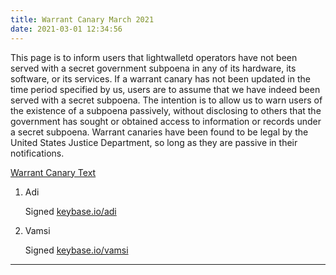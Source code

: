 ```yaml
---
title: Warrant Canary March 2021
date: 2021-03-01 12:34:56
---
```


This page is to inform users that lightwalletd operators have not been served with a secret government subpoena in any of its hardware, its software, or its services. If a warrant canary has not been updated in the time period specified by us, users are to assume that we have indeed been served with a secret subpoena. The intention is to allow us to warn users of the existence of a subpoena passively, without disclosing to others that the government has sought or obtained access to information or records under a secret subpoena. Warrant canaries have been found to be legal by the United States Justice Department, so long as they are passive in their notifications.

[Warrant Canary Text](https://github.com/lightwalletd/lightwalletd.github.io/_wc/2021-03-01-wc.txt)

1. Adi

    Signed [keybase.io/adi](https://github.com/lightwalletd/lightwalletd.github.io/blob/gh-pages/_wc/2021-03-01-adi.txt)

2. Vamsi

    Signed [keybase.io/vamsi](https://github.com/lightwalletd/lightwalletd.github.io/blob/gh-pages/_wc/2021-03-01-vamsi.txt)

---

